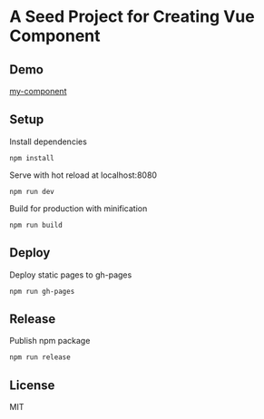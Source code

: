 # A Seed Project for Creating Vue Component

## Demo
[my-component](https://chenqingspring.github.io/create-vue-component/)

## Setup

Install dependencies
```
npm install
```
Serve with hot reload at localhost:8080
```
npm run dev

```
Build for production with minification
```
npm run build
```

## Deploy

Deploy static pages to gh-pages
```
npm run gh-pages
```

## Release

Publish npm package
```
npm run release
```

## License

MIT
